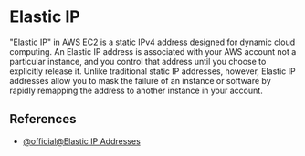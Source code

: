 # Elastic IP

"Elastic IP" in AWS EC2 is a static IPv4 address designed for dynamic cloud computing. An Elastic IP address is associated with your AWS account not a particular instance, and you control that address until you choose to explicitly release it. Unlike traditional static IP addresses, however, Elastic IP addresses allow you to mask the failure of an instance or software by rapidly remapping the address to another instance in your account.

## References

- [@official@Elastic IP Addresses](https://docs.aws.amazon.com/pt_br/AWSEC2/latest/UserGuide/elastic-ip-addresses-eip.html)
